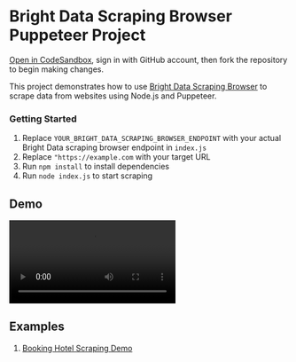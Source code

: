 
# Bright Data Scraping Browser Puppeteer Project

<a href="https://codesandbox.io/p/devbox/github/luminati-io/bright-data-scraping-browser-nodejs-project?file=%2Findex.js" target="_blank" rel="noopener">Open in CodeSandbox</a>, sign in with GitHub account, then fork the repository to begin making changes.

This project demonstrates how to use <a href="https://brightdata.com/products/scraping-browser" target="_blank" rel="noopener">Bright Data Scraping Browser</a> to scrape data from websites using Node.js and Puppeteer.

### Getting Started

1. Replace `YOUR_BRIGHT_DATA_SCRAPING_BROWSER_ENDPOINT` with your actual Bright Data scraping browser endpoint in `index.js`
2. Replace `"https://example.com` with your target URL
3. Run `npm install` to install dependencies
4. Run `node index.js` to start scraping

## Demo
<video src="https://github.com/user-attachments/assets/a2c6f3a1-9991-4278-bfbe-39d27b0ce8e4" controls style="max-width: 100%;"></video>


## Examples
1. [Booking Hotel Scraping Demo](hotel-scraping/README.md)
